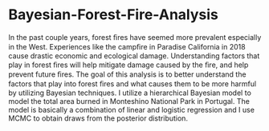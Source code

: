 # Bayesian-Forest-Fire-Analysis

In the past couple years, forest ﬁres have seemed more prevalent especially in the West. Experiences like the campﬁre in Paradise California in 2018 cause drastic economic and ecological damage. Understanding factors that play in forest ﬁres will help mitigate damage caused by the ﬁre, and help prevent future ﬁres. The goal of this analysis is to better understand the factors that play into forest ﬁres and what causes them to be more harmful by utilizing Bayesian techniques. I utilize a hierarchical Bayesian model to model the total area burned in Monteshino National Park in Portugal. The model is basically a combination of linear and logistic regression and I use MCMC to obtain draws from the posterior distribution.
